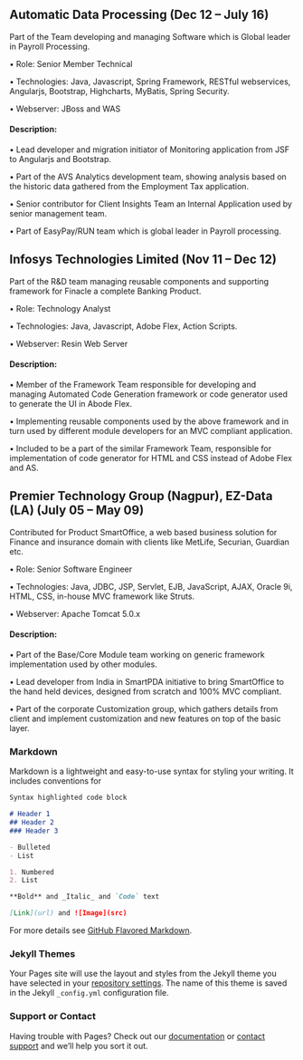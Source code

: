 
## Automatic Data Processing (Dec 12 – July 16)
Part of the Team developing and managing Software which is Global leader in Payroll Processing.

•	Role: Senior Member Technical

•	Technologies: Java, Javascript, Spring Framework, RESTful webservices, Angularjs, Bootstrap, Highcharts, MyBatis, Spring Security. 

•	Webserver: JBoss and WAS


#### Description: 
•	Lead developer and migration initiator of Monitoring application from JSF to Angularjs and Bootstrap.

•	Part of the AVS Analytics development team, showing analysis based on the historic data gathered from the Employment Tax application.

•	Senior contributor for Client Insights Team an Internal Application used by senior management team.

•	Part of EasyPay/RUN team which is global leader in Payroll processing.

## Infosys Technologies Limited (Nov 11 – Dec 12)
Part of the R&D team managing reusable components and supporting framework for Finacle a complete Banking Product.

•	Role: Technology Analyst

•	Technologies: Java, Javascript, Adobe Flex, Action Scripts.

•	Webserver: Resin Web Server

#### Description: 
• Member of the Framework Team responsible for developing and managing Automated Code Generation framework or code generator used to generate the UI in Abode Flex.

• Implementing reusable components used by the above framework and in turn used by different module developers for an MVC compliant application.

• Included to be a part of the similar Framework Team, responsible for implementation of code generator for HTML and CSS instead of Adobe Flex and AS.

## Premier Technology Group (Nagpur), EZ-Data (LA) (July 05 – May 09)
Contributed for Product SmartOffice, a web based business solution for Finance and insurance domain with clients like MetLife, Securian, Guardian etc.

•	Role: Senior Software Engineer

•	Technologies: Java, JDBC, JSP, Servlet, EJB, JavaScript, AJAX, Oracle 9i, HTML, CSS, in-house MVC framework like Struts.

•	Webserver: Apache Tomcat 5.0.x

#### Description: 
•	Part of the Base/Core Module team working on generic framework implementation used by other modules.

•	Lead developer from India in SmartPDA initiative to bring SmartOffice to the hand held devices, designed from scratch and 100% MVC compliant.

•	Part of the corporate Customization group, which gathers details from client and implement customization and new features on top of the basic layer. 





### Markdown

Markdown is a lightweight and easy-to-use syntax for styling your writing. It includes conventions for

```markdown
Syntax highlighted code block

# Header 1
## Header 2
### Header 3

- Bulleted
- List

1. Numbered
2. List

**Bold** and _Italic_ and `Code` text

[Link](url) and ![Image](src)
```

For more details see [GitHub Flavored Markdown](https://guides.github.com/features/mastering-markdown/).

### Jekyll Themes

Your Pages site will use the layout and styles from the Jekyll theme you have selected in your [repository settings](https://github.com/hnthakkar/hnthakkar.github.io/settings/pages). The name of this theme is saved in the Jekyll `_config.yml` configuration file.

### Support or Contact

Having trouble with Pages? Check out our [documentation](https://docs.github.com/categories/github-pages-basics/) or [contact support](https://support.github.com/contact) and we’ll help you sort it out.
